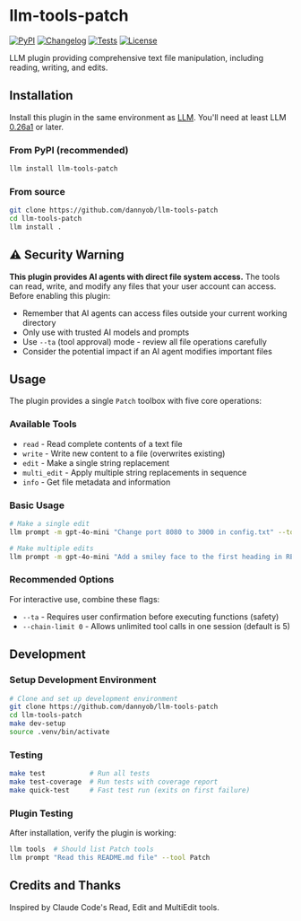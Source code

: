 # llm-tools-patch

[![PyPI](https://img.shields.io/pypi/v/llm-tools-patch.svg)](https://pypi.org/project/llm-tools-patch/)
[![Changelog](https://img.shields.io/github/v/release/dannyob/llm-tools-patch?include_prereleases&label=changelog)](https://github.com/dannyob/llm-tools-patch/releases)
[![Tests](https://github.com/dannyob/llm-tools-patch/actions/workflows/test.yml/badge.svg)](https://github.com/dannyob/llm-tools-patch/actions/workflows/test.yml)
[![License](https://img.shields.io/badge/license-Apache%202.0-blue.svg)](https://github.com/dannyob/llm-tools-patch/blob/main/LICENSE)

LLM plugin providing comprehensive text file manipulation, including reading, writing, and edits.

## Installation

Install this plugin in the same environment as [LLM](https://llm.datasette.io/). You'll need at least LLM [0.26a1](https://llm.datasette.io/en/latest/changelog.html#a1-2025-05-25) or later.

### From PyPI (recommended)

```bash
llm install llm-tools-patch
```

### From source

```bash
git clone https://github.com/dannyob/llm-tools-patch
cd llm-tools-patch
llm install .
```

## ⚠️ Security Warning

**This plugin provides AI agents with direct file system access.** The tools can read, write, and modify any files that your user account can access. Before enabling this plugin:

- Remember that AI agents can access files outside your current working directory
- Only use with trusted AI models and prompts
- Use `--ta` (tool approval) mode - review all file operations carefully
- Consider the potential impact if an AI agent modifies important files

## Usage

The plugin provides a single `Patch` toolbox with five core operations:

### Available Tools

- `read` - Read complete contents of a text file
- `write` - Write new content to a file (overwrites existing)
- `edit` - Make a single string replacement
- `multi_edit` - Apply multiple string replacements in sequence  
- `info` - Get file metadata and information

### Basic Usage

```bash
# Make a single edit
llm prompt -m gpt-4o-mini "Change port 8080 to 3000 in config.txt" --tool Patch --ta
```

```bash
# Make multiple edits
llm prompt -m gpt-4o-mini "Add a smiley face to the first heading in README.md, then a thank you emoji to the last heading" --tool Patch --ta --chain-limit 0
```

### Recommended Options

For interactive use, combine these flags:
- `--ta` - Requires user confirmation before executing functions (safety)
- `--chain-limit 0` - Allows unlimited tool calls in one session (default is 5)

## Development

### Setup Development Environment

```bash
# Clone and set up development environment
git clone https://github.com/dannyob/llm-tools-patch
cd llm-tools-patch
make dev-setup
source .venv/bin/activate
```

### Testing

```bash
make test           # Run all tests
make test-coverage  # Run tests with coverage report
make quick-test     # Fast test run (exits on first failure)
```

### Plugin Testing

After installation, verify the plugin is working:

```bash
llm tools  # Should list Patch tools
llm prompt "Read this README.md file" --tool Patch
```

## Credits and Thanks

Inspired by Claude Code's Read, Edit and MultiEdit tools.
